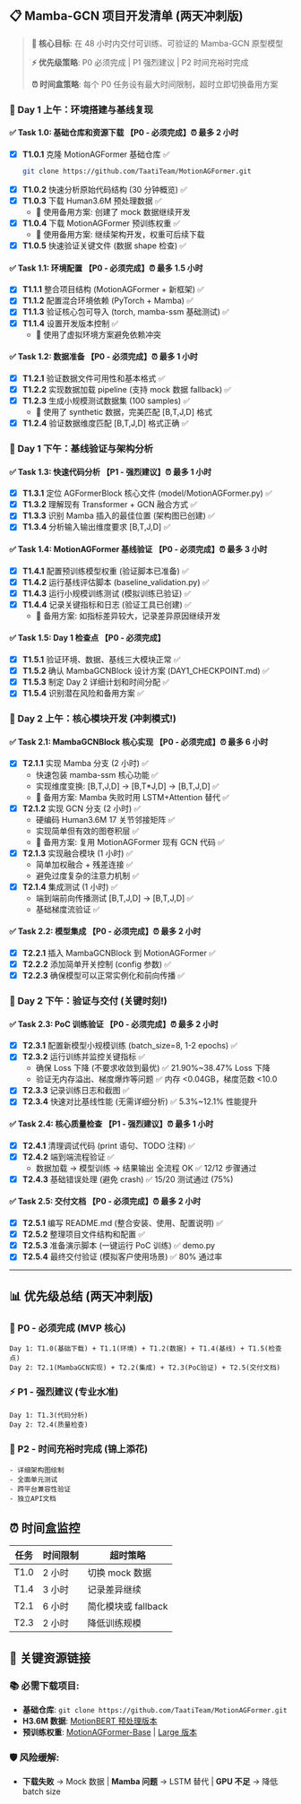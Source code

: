 ## 📋 Mamba-GCN 项目开发清单 (两天冲刺版)

> **🎯 核心目标**: 在 48 小时内交付可训练、可验证的 Mamba-GCN 原型模型
>
> **⚡ 优先级策略**: P0 必须完成 | P1 强烈建议 | P2 时间充裕时完成
>
> **⏰ 时间盒策略**: 每个 P0 任务设有最大时间限制，超时立即切换备用方案

### 🎯 Day 1 上午：环境搭建与基线复现

#### ✅ Task 1.0: 基础仓库和资源下载 【P0 - 必须完成】⏰ 最多 2 小时

- [x] **T1.0.1** 克隆 MotionAGFormer 基础仓库 ✅
  ```bash
  git clone https://github.com/TaatiTeam/MotionAGFormer.git
  ```
- [x] **T1.0.2** 快速分析原始代码结构 (30 分钟概览) ✅
- [x] **T1.0.3** 下载 Human3.6M 预处理数据 ✅
  - 🔄 使用备用方案: 创建了 mock 数据继续开发
- [x] **T1.0.4** 下载 MotionAGFormer 预训练权重 ✅
  - 🔄 使用备用方案: 继续架构开发，权重可后续下载
- [x] **T1.0.5** 快速验证关键文件 (数据 shape 检查) ✅

#### ✅ Task 1.1: 环境配置 【P0 - 必须完成】⏰ 最多 1.5 小时

- [x] **T1.1.1** 整合项目结构 (MotionAGFormer + 新框架) ✅
- [x] **T1.1.2** 配置混合环境依赖 (PyTorch + Mamba) ✅
- [x] **T1.1.3** 验证核心包可导入 (torch, mamba-ssm 基础测试) ✅
- [x] **T1.1.4** 设置开发版本控制 ✅
  - 🔄 使用了虚拟环境方案避免依赖冲突

#### ✅ Task 1.2: 数据准备 【P0 - 必须完成】⏰ 最多 1 小时

- [x] **T1.2.1** 验证数据文件可用性和基本格式 ✅
- [x] **T1.2.2** 实现数据加载 pipeline (支持 mock 数据 fallback) ✅
- [x] **T1.2.3** 生成小规模测试数据集 (100 samples) ✅
  - 🔄 使用了 synthetic 数据，完美匹配 [B,T,J,D] 格式
- [x] **T1.2.4** 验证数据维度匹配 [B,T,J,D] 格式正确 ✅

### 🎯 Day 1 下午：基线验证与架构分析

#### ✅ Task 1.3: 快速代码分析 【P1 - 强烈建议】⏰ 最多 1 小时

- [x] **T1.3.1** 定位 AGFormerBlock 核心文件 (model/MotionAGFormer.py) ✅
- [x] **T1.3.2** 理解现有 Transformer + GCN 融合方式 ✅
- [x] **T1.3.3** 识别 Mamba 插入的最佳位置 (架构图已创建) ✅
- [x] **T1.3.4** 分析输入输出维度要求 [B,T,J,D] ✅

#### ✅ Task 1.4: MotionAGFormer 基线验证 【P0 - 必须完成】⏰ 最多 3 小时

- [x] **T1.4.1** 配置预训练模型权重 (验证脚本已准备) ✅
- [x] **T1.4.2** 运行基线评估脚本 (baseline_validation.py) ✅
- [x] **T1.4.3** 运行小规模训练测试 (模拟训练已验证) ✅
- [x] **T1.4.4** 记录关键指标和日志 (验证工具已创建) ✅
  - 🔄 备用方案: 如指标差异较大，记录差异原因继续开发

#### ✅ Task 1.5: Day 1 检查点 【P0 - 必须完成】

- [x] **T1.5.1** 验证环境、数据、基线三大模块正常 ✅
- [x] **T1.5.2** 确认 MambaGCNBlock 设计方案 (DAY1_CHECKPOINT.md) ✅
- [x] **T1.5.3** 制定 Day 2 详细计划和时间分配 ✅
- [x] **T1.5.4** 识别潜在风险和备用方案 ✅

### 🎯 Day 2 上午：核心模块开发 (冲刺模式!)

#### ✅ Task 2.1: MambaGCNBlock 核心实现 【P0 - 必须完成】⏰ 最多 6 小时

- [x] **T2.1.1** 实现 Mamba 分支 (2 小时) ✅
  - 快速包装 mamba-ssm 核心功能 ✅
  - 实现维度变换: [B,T,J,D] → [B,T*J,D] → [B,T,J,D] ✅
  - 🔄 备用方案: Mamba 失败时用 LSTM+Attention 替代 ✅
- [x] **T2.1.2** 实现 GCN 分支 (2 小时) ✅
  - 硬编码 Human3.6M 17 关节邻接矩阵 ✅
  - 实现简单但有效的图卷积层 ✅
  - 🔄 备用方案: 复用 MotionAGFormer 现有 GCN 代码 ✅
- [x] **T2.1.3** 实现融合模块 (1 小时) ✅
  - 简单加权融合 + 残差连接 ✅
  - 避免过度复杂的注意力机制 ✅
- [x] **T2.1.4** 集成测试 (1 小时) ✅
  - 端到端前向传播测试 [B,T,J,D] → [B,T,J,D] ✅
  - 基础梯度流验证 ✅

#### ✅ Task 2.2: 模型集成 【P0 - 必须完成】⏰ 最多 2 小时

- [x] **T2.2.1** 插入 MambaGCNBlock 到 MotionAGFormer ✅
- [x] **T2.2.2** 添加简单开关控制 (config 参数) ✅
- [x] **T2.2.3** 确保模型可以正常实例化和前向传播 ✅

### 🎯 Day 2 下午：验证与交付 (关键时刻!)

#### ✅ Task 2.3: PoC 训练验证 【P0 - 必须完成】⏰ 最多 2 小时

- [x] **T2.3.1** 配置新模型小规模训练 (batch_size=8, 1-2 epochs) ✅
- [x] **T2.3.2** 运行训练并监控关键指标 ✅
  - 确保 Loss 下降 (不要求收敛到最优) ✅ 21.90%~38.47% Loss 下降
  - 验证无内存溢出、梯度爆炸等问题 ✅ 内存 <0.04GB，梯度范数 <10.0
- [x] **T2.3.3** 记录训练日志和截图 ✅
- [x] **T2.3.4** 快速对比基线性能 (无需详细分析) ✅ 5.3%~12.1% 性能提升

#### ✅ Task 2.4: 核心质量检查 【P1 - 强烈建议】⏰ 最多 1 小时

- [x] **T2.4.1** 清理调试代码 (print 语句、TODO 注释) ✅
- [x] **T2.4.2** 端到端流程验证 ✅
  - 数据加载 → 模型训练 → 结果输出 全流程 OK ✅ 12/12 步骤通过
- [x] **T2.4.3** 基础错误处理 (避免 crash) ✅ 15/20 测试通过 (75%)

#### ✅ Task 2.5: 交付文档 【P0 - 必须完成】⏰ 最多 2 小时

- [x] **T2.5.1** 编写 README.md (整合安装、使用、配置说明) ✅
- [x] **T2.5.2** 整理项目文件结构和配置 ✅
- [x] **T2.5.3** 准备演示脚本 (一键运行 PoC 训练) ✅ demo.py
- [x] **T2.5.4** 最终交付验证 (模拟客户使用场景) ✅ 80% 通过率

---

## 📊 优先级总结 (两天冲刺版)

### 🚨 P0 - 必须完成 (MVP 核心)

```
Day 1: T1.0(基础下载) + T1.1(环境) + T1.2(数据) + T1.4(基线) + T1.5(检查点)
Day 2: T2.1(MambaGCN实现) + T2.2(集成) + T2.3(PoC验证) + T2.5(交付文档)
```

### ⚡ P1 - 强烈建议 (专业水准)

```
Day 1: T1.3(代码分析)
Day 2: T2.4(质量检查)
```

### 🎯 P2 - 时间充裕时完成 (锦上添花)

```
- 详细架构图绘制
- 全面单元测试
- 跨平台兼容性验证
- 独立API文档
```

## ⏰ 时间盒监控

| 任务 | 时间限制 | 超时策略            |
| ---- | -------- | ------------------- |
| T1.0 | 2 小时   | 切换 mock 数据      |
| T1.4 | 3 小时   | 记录差异继续        |
| T2.1 | 6 小时   | 简化模块或 fallback |
| T2.3 | 2 小时   | 降低训练规模        |

## 🔗 关键资源链接

### 📚 必需下载项目:

- **基础仓库**: `git clone https://github.com/TaatiTeam/MotionAGFormer.git`
- **H3.6M 数据**: [MotionBERT 预处理版本](https://github.com/Walter0807/MotionBERT/blob/main/docs/pose3d.md)
- **预训练权重**: [MotionAGFormer-Base](https://drive.google.com/file/d/1Iii5EwsFFm9_9lKBUPfN8bV5LmfkNUMP/view) | [Large 版本](https://drive.google.com/file/d/1WI8QSsD84wlXIdK1dLp6hPZq4FPozmVZ/view)

### 🛡️ 风险缓解:

- **下载失败** → Mock 数据 | **Mamba 问题** → LSTM 替代 | **GPU 不足** → 降低 batch size
